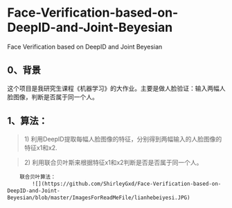 # Face-Verification-based-on-DeepID-and-Joint-Beyesian
Face Verification based on DeepID and Joint Beyesian 

## 0、背景
这个项目是我研究生课程《机器学习》的大作业。主要是做人脸验证：输入两幅人脸图像，判断是否属于同一个人。


## 1、算法：
> 1\) 利用DeepID提取每幅人脸图像的特征，分别得到两幅输入的人脸图像的特征x1和x2.

> 2\) 利用联合贝叶斯来根据特征x1和x2判断是否是否属于同一个人。

        联合贝叶算法：
            ![](https://github.com/ShirleyGxd/Face-Verification-based-on-DeepID-and-Joint-Beyesian/blob/master/ImagesForReadMeFile/lianhebeiyesi.JPG)
          


